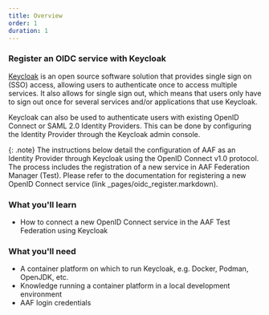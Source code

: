 ```yaml
---
title: Overview
order: 1
duration: 1
---
```


### Register an OIDC service with Keycloak

[Keycloak](https://www.keycloak.org/) is an open source software solution that provides single sign on (SSO) access, allowing users to authenticate once to access multiple services. It also allows for single sign out, which means that users only have to sign out once for several services and/or applications that use Keycloak.

Keycloak can also be used to authenticate users with existing OpenID Connect or SAML 2.0 Identity Providers. This can be done by configuring the Identity Provider through the Keycloak admin console.

{: .note}
The instructions below detail the configuration of AAF as an Identity Provider through Keycloak using the OpenID 
Connect v1.0 protocol. The process includes the registration of a new service in AAF Federation Manager (Test). Please refer to the documentation for registering a new OpenID Connect service (link _pages/oidc_register.markdown).

### What you'll learn

- How to connect a new OpenID Connect service in the AAF Test Federation using Keycloak

### What you'll need

- A container platform on which to run Keycloak, e.g. Docker, Podman, OpenJDK, etc.
- Knowledge running a container platform in a local development environment
- AAF login credentials
